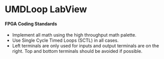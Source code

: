 # UMDLoop LabView
#### FPGA Coding Standards
* Implement all math using the high throughput math palette.
* Use Single Cycle Timed Loops (SCTL) in all cases.
* Left terminals are only used for inputs and output terminals are on the right. Top and bottom terminals should be avoided if possible.

